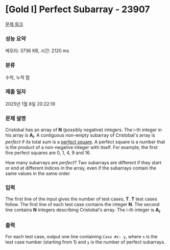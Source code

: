 # [Gold I] Perfect Subarray - 23907 

[문제 링크](https://www.acmicpc.net/problem/23907) 

### 성능 요약

메모리: 3736 KB, 시간: 2120 ms

### 분류

수학, 누적 합

### 제출 일자

2025년 1월 8일 20:22:19

### 문제 설명

<p>Cristobal has an array of <b>N</b> (possibly negative) integers. The i-th integer in his array is <b>A<sub>i</sub></b>. A contiguous non-empty subarray of Cristobal's array is <i>perfect</i> if its total sum is a <a href="https://en.wikipedia.org/wiki/Square_number">perfect square</a>. A perfect square is a number that is the product of a non-negative integer with itself. For example, the first five perfect squares are 0, 1, 4, 9 and 16.</p>

<p>How many subarrays are <i>perfect</i>? Two subarrays are different if they start or end at different indices in the array, even if the subarrays contain the same values in the same order.</p>

### 입력 

 <p>The first line of the input gives the number of test cases, <b>T</b>. <b>T</b> test cases follow. The first line of each test case contains the integer <b>N</b>. The second line contains <b>N</b> integers describing Cristobal's array. The i-th integer is <b>A<sub>i</sub></b>.</p>

### 출력 

 <p>For each test case, output one line containing <code>Case #x: y</code>, where <code>x</code> is the test case number (starting from 1) and <code>y</code> is the number of perfect subarrays.</p>

